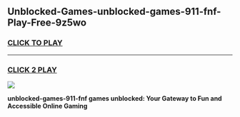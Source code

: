 
## Unblocked-Games-unblocked-games-911-fnf-Play-Free-9z5wo
<h3>
<a href="https://premium76.site?title=unblocked-games-911-fnf&ref=12A">CLICK TO PLAY</a></h3>
<hr>

<h3>
<a href="https://premium76.site?title=unblocked-games-911-fnf&ref=12A">CLICK 2 PLAY</a>
  
</h3>

<a href="https://premium76.site?title=unblocked-games-911-fnf&ref=12A"><img src="https://clearcache.store/games.png"></a>


**unblocked-games-911-fnf games unblocked: Your Gateway to Fun and Accessible Online Gaming**
